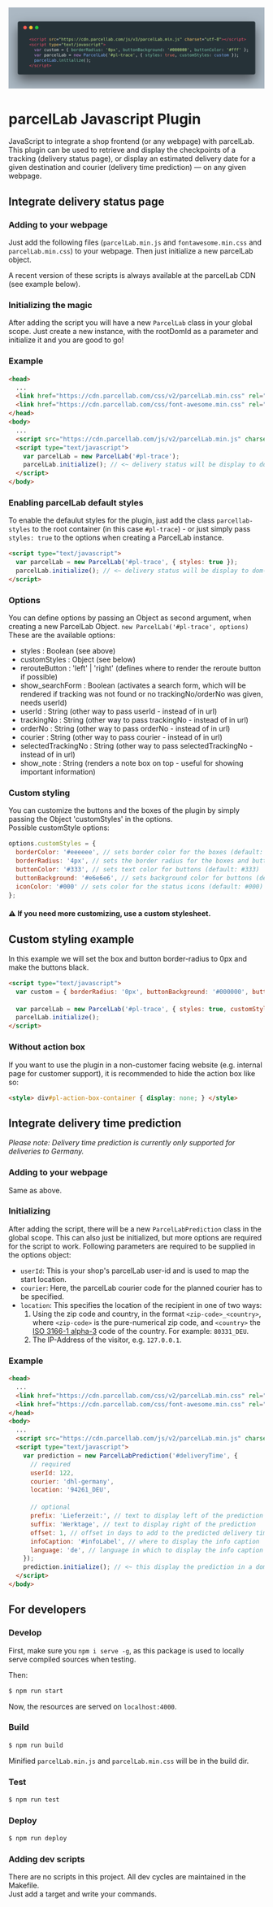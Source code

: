 ![parcelLab JS Plugin](./logo-code.png)

# parcelLab Javascript Plugin
JavaScript to integrate a shop frontend (or any webpage) with parcelLab. This plugin can be used to retrieve and display the checkpoints of a tracking (delivery status page), or display an estimated delivery date for a given destination and courier (delivery time prediction) — on any given webpage.

## Integrate delivery status page
### Adding to your webpage
Just add the following files (`parcelLab.min.js` and `fontawesome.min.css` and `parcelLab.min.css`) to your webpage. Then just initialize a new parcelLab object.

A recent version of these scripts is always available at the parcelLab CDN (see example below).

### Initializing the magic
After adding the script you will have a new `ParcelLab` class in your global scope. Just create a new instance, with the rootDomId as a parameter and initialize it and you are good to go!

### Example
```html
<head>
  ...
  <link href="https://cdn.parcellab.com/css/v2/parcelLab.min.css" rel="stylesheet">
  <link href="https://cdn.parcellab.com/css/font-awesome.min.css" rel="stylesheet">
</head>
<body>
  ...
  <script src="https://cdn.parcellab.com/js/v2/parcelLab.min.js" charset="utf-8"></script>
  <script type="text/javascript">
    var parcelLab = new ParcelLab('#pl-trace');
    parcelLab.initialize(); // <~ delivery status will be display to dom-elem. with id="pl-trace"
  </script>
</body>  
```

### Enabling parcelLab default styles
To enable the defaulut styles for the plugin, just add the class `parcellab-styles` to the root container (in this case `#pl-trace`) - or just simply pass `styles: true` to the options when creating a ParcelLab instance.
```html
<script type="text/javascript">
  var parcelLab = new ParcelLab('#pl-trace', { styles: true });
  parcelLab.initialize(); // <~ delivery status will be display to dom-elem. with id="pl-trace"
</script>
```

### Options
You can define options by passing an Object as second argument, when creating a new ParcelLab Object.
`new ParcelLab('#pl-trace', options)`
These are the available options:
- styles : Boolean (see above)
- customStyles : Object (see below)
- rerouteButton : 'left' | 'right' (defines where to render the reroute button if possible)
- show_searchForm :  Boolean (activates a search form, which will be rendered if tracking was not found or no trackingNo/orderNo was given, needs userId)
- userId : String (other way to pass userId - instead of in url)
- trackingNo : String (other way to pass trackingNo - instead of in url)
- orderNo : String (other way to pass orderNo - instead of in url)
- courier : String (other way to pass courier - instead of in url)
- selectedTrackingNo : String (other way to pass selectedTrackingNo - instead of in url)
- show_note : String (renders a note box on top - useful for showing important information)

### Custom styling
You can customize the buttons and the boxes of the plugin by simply passing the Object 'customStyles' in the options.  
Possible customStyle options:
```javascript
options.customStyles = {
  borderColor: '#eeeeee', // sets border color for the boxes (default: #eeeeee)
  borderRadius: '4px', // sets the border radius for the boxes and buttons (default: 4px)
  buttonColor: '#333', // sets text color for buttons (default: #333)
  buttonBackground: '#e6e6e6', // sets background color for buttons (default: #e6e6e6)
  iconColor: '#000' // sets color for the status icons (default: #000)
};
```
#### ⚠️  If you need more customizing, use a custom stylesheet.

## Custom styling example
In this example we will set the box and button border-radius to 0px and make the buttons black.
```html
<script type="text/javascript">
  var custom = { borderRadius: '0px', buttonBackground: '#000000', buttonColor: '#fff' };

  var parcelLab = new ParcelLab('#pl-trace', { styles: true, customStyles: custom });
  parcelLab.initialize();
</script>
```

### Without action box

If you want to use the plugin in a non-customer facing website (e.g. internal page for customer support), it is recommended to hide the action box like so:

```html
<style> div#pl-action-box-container { display: none; } </style>
```

## Integrate delivery time prediction
*Please note: Delivery time prediction is currently only supported for deliveries to Germany.*

### Adding to your webpage
Same as above.

### Initializing
After adding the script, there will be a new `ParcelLabPrediction` class in the global scope. This can also just be initialized, but more options are required for the script to work. Following parameters are required to be supplied in the options object:

* `userId`: This is your shop's parcelLab user-id and is used to map the start location.
* `courier`: Here, the parcelLab courier code for the planned courier has to be specified.
* `location`: This specifies the location of the recipient in one of two ways:
  1. Using the zip code and country, in the format `<zip-code>_<country>`, where `<zip-code>` is the pure-numerical zip code, and `<country>` the [ISO 3166-1 alpha-3](https://en.wikipedia.org/wiki/ISO_3166-1_alpha-3) code of the country. For example: `80331_DEU`.
  2. The IP-Address of the visitor, e.g. `127.0.0.1`.

### Example
```html
<head>
  ...
  <link href="https://cdn.parcellab.com/css/v2/parcelLab.min.css" rel="stylesheet">
  <link href="https://cdn.parcellab.com/css/font-awesome.min.css" rel="stylesheet">
</head>
<body>
  ...
  <script src="https://cdn.parcellab.com/js/v2/parcelLab.min.js" charset="utf-8"></script>
  <script type="text/javascript">
    var prediction = new ParcelLabPrediction('#deliveryTime', {
      // required
      userId: 122,
      courier: 'dhl-germany',
      location: '94261_DEU',

      // optional
      prefix: 'Lieferzeit:', // text to display left of the prediction
      suffix: 'Werktage', // text to display right of the prediction
      offset: 1, // offset in days to add to the predicted delivery time
      infoCaption: '#infoLabel', // where to display the info caption
      language: 'de', // language in which to display the info caption in
    });
    prediction.initialize(); // <~ this display the prediction in a dom-elem with id="#deliveryTime"
  </script>
</body>  
```

## For developers
### Develop
First, make sure you `npm i serve -g`, as this package is used to locally serve compiled sources when testing.

Then:
```bash  
$ npm run start
```

Now, the resources are served on `localhost:4000`.

### Build
```bash
$ npm run build
```
Minified `parcelLab.min.js` and `parcelLab.min.css` will be in the build dir.


### Test
```bash
$ npm run test
```

### Deploy
```bash
$ npm run deploy
```

### Adding dev scripts
There are no scripts in this project. All dev cycles are maintained in the Makefile.  
Just add a target and write your commands.
